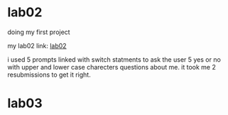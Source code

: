 # lab02
doing my first project

my lab02 link: [lab02](https://x-anas-x.github.io/About-Me/index)

i used 5 prompts linked with switch statments to ask the user 5 yes or no with upper and lower case charecters questions about me.
it took me 2 resubmissions to get it right.


# lab03

